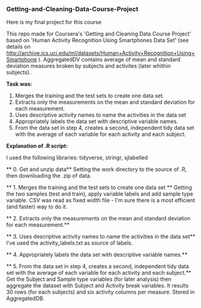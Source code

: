 ### Getting-and-Cleaning-Data-Course-Project
Here is my final project for this course

This repo made for Coursera's 'Getting and Cleaning Data Course Project' based
on 'Human Activity Recognition Using Smartphones Data Set' (see details on 
http://archive.ics.uci.edu/ml/datasets/Human+Activity+Recognition+Using+Smartphone ). AggregatedDV contains average of mean and standard deviation measures broken by subjects and activites (later whithin subjects).

**Task was:**
1. Merges the training and the test sets to create one data set.
2. Extracts only the measurements on the mean and standard deviation for each measurement.
3. Uses descriptive activity names to name the activities in the data set
4. Appropriately labels the data set with descriptive variable names.
5. From the data set in step 4, creates a second, independent tidy data set with the average of each variable for each activity and each subject.

**Explanation of .R script:**

I used the following libraries: tidyverse, stringr, sjlabelled

** 0. Get and unzip data**
Setting the work directory to the source of .R, then downloading the .zip of data.

** 1. Merges the training and the test sets to create one data set **
Getting the two samples (test and train), apply variable labels and add sample type variable. CSV was read as fixed width file - I'm sure there is a most efficient (and faster) way to do it.

** 2. Extracts only the measurements on the mean and standard deviation for each measurement.**

** 3. Uses descriptive activity names to name the activities in the data set**
I've used the activity_labels.txt as source of labels.

** 4. Appropriately labels the data set with descriptive variable names.**

** 5. From the data set in step 4, creates a second, independent tidy data set 
with the average of each variable for each activity and each subject.**
Get the Subject and Sample type variables (for later analysis) then aggregate the dataset with Subject and Activity break variables. It results 30 rows (for each subjects) and six activity columns per measure. Stored in AggregatedDB.
